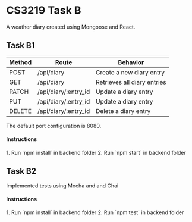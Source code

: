 <h1>CS3219 Task B</h1>
A weather diary created using Mongoose and React.

<h2>Task B1</h2>

Method | Route | Behavior
--- | --- | ---
POST | /api/diary | Create a new diary entry
GET | /api/diary | Retrieves all diary entries
PATCH | /api/diary/:entry_id | Update a diary entry
PUT | /api/diary/:entry_id | Update a diary entry
DELETE | /api/diary/:entry_id | Delete a diary entry

The default port configuration is 8080.

<h4>Instructions </h4>
1. Run `npm install` in backend folder
2. Run `npm start` in backend folder

<h2>Task B2</h2>
Implemented tests using Mocha and and Chai

<h4>Instructions </h4>
1. Run `npm install` in backend folder
2. Run `npm test` in backend folder



